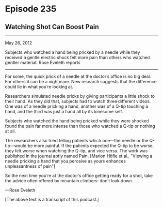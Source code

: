 # Episode 235

## Watching Shot Can Boost Pain

---

May 26, 2012

Subjects who watched a hand being pricked by a needle while they received a gentle electric shock felt more pain than others who watched gentler material. Rose Eveleth reports

---

For some, the quick prick of a needle at the doctor’s office is no big deal. For others it can be a nightmare. New research suggests that the difference could lie in what you’re looking at.

Researchers simulated needle pricks by giving participants a little shock to their hand. As they did that, subjects had to watch three different videos. One was of a needle pricking a hand, another was of a Q-tip touching a hand, and the third was just a hand all by its lonesome self.

Subjects who watched the hand being pricked while they were shocked found the pain far more intense than those who watched a Q-tip or nothing at all.

The researchers also tried telling patients which one—the needle or the Q-tip—would be more painful. If the patients expected the Q-tip to be worse, they felt worse when watching the Q-tip, and vice versa. The work was published in the journal aptly named Pain. [Marion Höfle et al., "Viewing a needle pricking a hand that you perceive as yours enhances unpleasantness of pain"]

So the next time you’re at the doctor’s office getting ready for a shot, take the advice often offered by mountain climbers: don’t look down.

—Rose Eveleth

[The above text is a transcript of this podcast.]


